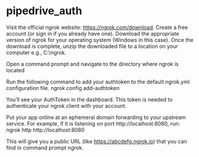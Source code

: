 # pipedrive_auth

Visit the official ngrok website: https://ngrok.com/download.
Create a free account (or sign in if you already have one).
Download the appropriate version of ngrok for your operating system (Windows in this case).
Once the download is complete, unzip the downloaded file to a location on your computer e.g., C:\ngrok.

Open a command prompt and navigate to the directory where ngrok is located

Run the following command to add your authtoken to the default ngrok.yml configuration file.
ngrok config add-authtoken <your authtoken>

You’ll see your AuthToken in the dashboard. This token is needed to authenticate your ngrok client with your account.

Put your app online at an ephemeral domain forwarding to your upstream service. For example, if it is listening on port http://localhost:8080, run:
ngrok http http://localhost:8080

This will give you a public URL (like https://abcdefg.ngrok.io) that you can find in command prompt ngrok.